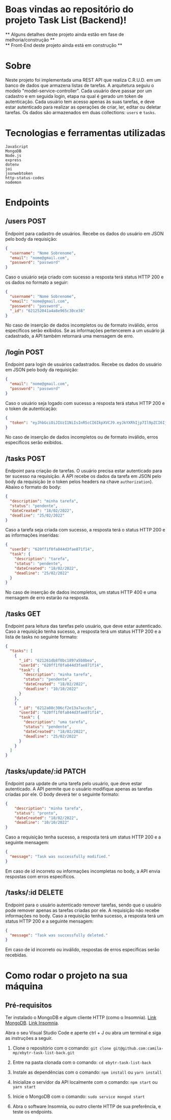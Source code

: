 # Boas vindas ao repositório do projeto Task List (Backend)!

** Alguns detalhes deste projeto ainda estão em fase de melhoria/construção ** <br />
** Front-End deste projeto ainda está em construção **

# Sobre

Neste projeto foi implementada uma REST API que realiza C.R.U.D. em um banco de dados que armazena listas de tarefas. A arquitetura seguiu o modelo "model-service-controller". Cada usuário deve passar por um cadastro e em seguida login, etapa na qual é gerado um token de autenticação. Cada usuário tem acesso apenas às suas tarefas, e deve estar autenticado para realizar as operações de criar, ler, editar ou deletar tarefas. Os dados são armazenados em duas collections: `users` e `tasks`.

# Tecnologias e ferramentas utilizadas

`JavaScript`\
`MongoDB`\
`Node.js`\
`express`\
`dotenv`\
`joi`\
`jsonwebtoken`\
`http-status-codes`\
`nodemon`

# Endpoints

## /users POST

Endpoint para cadastro de usuários. Recebe os dados do usuário em JSON pelo body da requisição:

```json
{
  "username": "Nome Sobrenome",
  "email": "nome@gmail.com",
  "password": "password"
}
```

Caso o usuário seja criado com sucesso a resposta terá status HTTP 200 e os dados no formato a seguir:

```json
{
  "username": "Nome Sobrenome",
  "email": "nome@gmail.com",
  "password": "password",
  "_id": "621252041a4a8e965c30ce38"
}
```
No caso de inserção de dados incompletos ou de formato inválido, erros específicos serão exibidos. Se as informações pertencerem a um usuário já cadastrado, a API também retornará uma mensagem de erro.

## /login POST

Endpoint para login de usuários cadastrados. Recebe os dados do usuário em JSON pelo body da requisição:

```json
{
  "email": "nome@gmail.com",
  "password": "password"
}
```
Caso o usuário seja logado com sucesso a resposta terá status HTTP 200 e o token de autenticação:

```json
{
  "token": "eyJhbGciOiJIUzI1NiIsInR5cCI6IkpXVCJ9.eyJkYXRhIjp7Il9pZCI6IjYyMGZmMWYwZmE4NDRkM2ZhZTg3MWYxNCIsImVtYWlsIjoiY2FtaWxheEBnbWFpbC5jb20ifSwiaWF0IjoxNjQ1MzcwMzM1LCJleHAiOjE2NDU5NzUxMzV9.RXCBnnPyv30tTapOpsaYNaVXSnJla9vvnApd3QUhQ8g"
}
```
No caso de inserção de dados incompletos ou de formato inválido, erros específicos serão exibidos.

## /tasks POST

Endpoint para criação de tarefas. O usuário precisa estar autenticado para ter sucesso na requisição. A API recebe os dados da tarefa em JSON pelo body da requisição (e o token pelos headers na chave `authorization`). Abaixo o formato do body:

```json
{
  "description": "minha tarefa",
  "status": "pendente",
  "dateCreated": "18/02/2022",
  "deadline": "25/02/2022"
}
```

Caso a tarefa seja criada com sucesso, a resposta terá o status HTTP 200 e as informações inseridas:

```json
{
  "userId": "620ff1f0fa844d3fae871f14",
  "task": {
    "description": "tarefa",
    "status": "pendente",
    "dateCreated": "18/02/2022",
    "deadline": "25/02/2022"
  }
}
```
No caso de inserção de dados incompletos, um status HTTP 400 e uma mensagem de erro estarão na resposta.

## /tasks GET

Endpoint para leitura das tarefas pelo usuário, que deve estar autenticado. Caso a requisição tenha sucesso, a resposta terá um status HTTP 200 e a lista de tasks no seguinte formato:

```json
{
  "tasks": [
    {
      "_id": "621261db8f0bc1897a5b8bea",
      "userId": "620ff1f0fa844d3fae871f14",
      "task": {
        "description": "minha tarefa",
        "status": "pendente",
        "dateCreated": "18/02/2022",
        "deadline": "10/10/2022"
      }
    },
    {
      "_id": "6212a08c306cf2e13a7acc8c",
      "userId": "620ff1f0fa844d3fae871f14",
      "task": {
        "description": "uma tarefa",
        "status": "pendente",
        "dateCreated": "18/02/2022",
        "deadline": "25/02/2022"
      }
    }
  ]
}
```

## /tasks/update/:id PATCH

Endpoint para update de uma tarefa pelo usuário, que deve estar autenticado. A API permite que o usuário modifique apenas as tarefas criadas por ele. O body deverá ter o seguinte formato:

```json
{
	"description": "minha tarefa",
	"status": "pronto",
	"dateCreated": "18/02/2022",
	"deadline": "10/10/2022"
}
```

Caso a requisição tenha sucesso, a resposta terá um status HTTP 200 e a seguinte mensagem:

```json
{
  "message": "Task was successfully modified."
}
```
Em caso de id incorreto ou informações incompletas no body, a API envia respostas com erros específicos.

## /tasks/:id DELETE

Endpoint para o usuário autenticado remover tarefas, sendo que o usuário pode remover apenas as tarefas criadas por ele. A requisição não recebe informações no body. Caso a requisição tenha sucesso, a resposta terá um status HTTP 200 e a seguinte mensagem:

```json
{
  "message": "Task was successfully deleted."
}
```
Em caso de id incorreto ou inválido, respostas de erros específicas serão recebidas.

# Como rodar o projeto na sua máquina

## Pré-requisitos

Ter instalado o MongoDB e algum cliente HTTP (como o Insomnia).
<a href="https://docs.mongodb.com/manual/administration/install-community/">Link MongoDB</a>.
<a href="https://insomnia.rest/download">Link Insomnia</a>.

Abra o seu Visual Studio Code e aperte ctrl + J ou abra um terminal e siga as instruções a seguir.

1. Clone o repositório com o comando:
`git clone git@github.com:camila-mp/ebytr-task-list-back.git`

2. Entre na pasta clonada com o comando:
`cd ebytr-task-list-back`

3. Instale as dependências com o comando:
`npm install` ou `yarn install`

4. Inicialize o servidor da API localmente com o comando:
`npm start` ou `yarn start`

5. Inicie o MongoDB com o comando:
`sudo service mongod start`

6. Abra o software Insomnia, ou outro cliente HTTP de sua preferência, e teste os endpoints.
